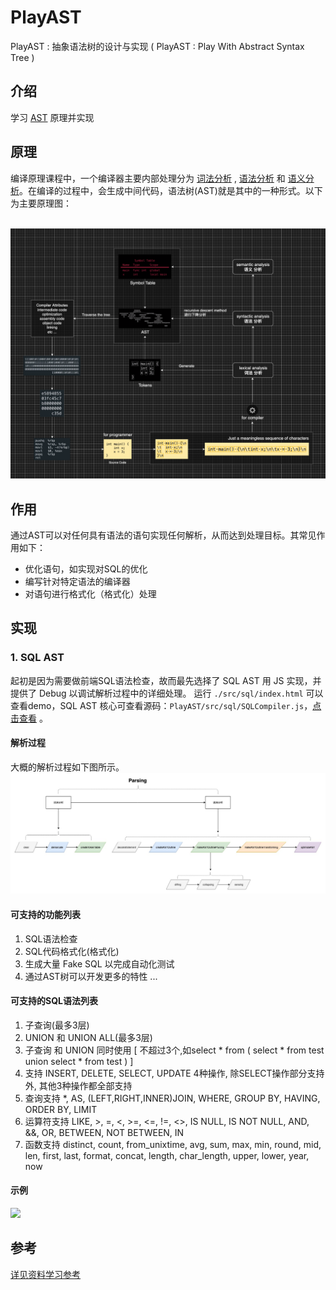 # PlayAST
PlayAST : 抽象语法树的设计与实现 ( PlayAST : Play With Abstract Syntax Tree )

## 介绍
学习 [AST](https://zh.wikipedia.org/wiki/%E6%8A%BD%E8%B1%A1%E8%AA%9E%E6%B3%95%E6%A8%B9) 原理并实现

## 原理
编译原理课程中，一个编译器主要内部处理分为 [词法分析](https://zh.wikipedia.org/wiki/%E8%AF%8D%E6%B3%95%E5%88%86%E6%9E%90) , [语法分析](https://zh.wikipedia.org/zh-hans/%E8%AA%9E%E6%B3%95%E5%88%86%E6%9E%90%E5%99%A8) 和 [语义分析](https://en.wikipedia.org/wiki/Semantic_analysis)。在编译的过程中，会生成中间代码，语法树(AST)就是其中的一种形式。以下为主要原理图：
<br><br>

<img src="./extra/images/introduce.png" width="700px">

## 作用
通过AST可以对任何具有语法的语句实现任何解析，从而达到处理目标。其常见作用如下：
- 优化语句，如实现对SQL的优化
- 编写针对特定语法的编译器
- 对语句进行格式化（格式化）处理

## 实现

### 1. SQL AST

起初是因为需要做前端SQL语法检查，故而最先选择了 SQL AST 用 JS 实现，并提供了 Debug 以调试解析过程中的详细处理。
运行 ```./src/sql/index.html``` 可以查看demo，SQL AST 核心可查看源码：```PlayAST/src/sql/SQLCompiler.js```，[点击查看](src/sql/v1.0/SQLCompiler.js) 。

#### 解析过程
大概的解析过程如下图所示。
![avatar](./extra/images/parsing.jpg)

#### 可支持的功能列表
1. SQL语法检查
2. SQL代码格式化(格式化)
3. 生成大量 Fake SQL 以完成自动化测试
3. 通过AST树可以开发更多的特性 ...

#### 可支持的SQL语法列表
1. 子查询(最多3层)
2. UNION 和 UNION ALL(最多3层)
3. 子查询 和 UNION 同时使用 \[ 不超过3个,如select * from ( select * from test union select * from test ) ]
3. 支持 INSERT, DELETE, SELECT, UPDATE 4种操作, 除SELECT操作部分支持外, 其他3种操作都全部支持
4. 查询支持 *, AS, (LEFT,RIGHT,INNER)JOIN, WHERE, GROUP BY, HAVING, ORDER BY, LIMIT
5. 运算符支持 LIKE, >, =, <, >=, <=, !=, <>, IS NULL, IS NOT NULL, AND, &&, OR, BETWEEN, NOT BETWEEN, IN
6. 函数支持 distinct, count, from_unixtime, avg, sum, max, min, round, mid, len, first, last, format, concat, length, char_length, upper, lower, year, now

#### 示例
<img src="./extra/images/demo.gif" width="700px">

## 参考
[详见资料学习参考](./extra/docs/reference.md)




